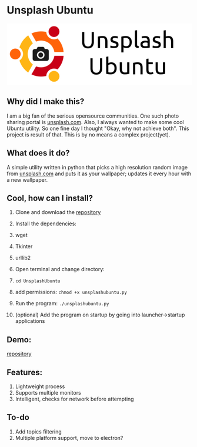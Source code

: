 # Unsplash Ubuntu

![logo](./logo/logo.png)

## Why did I make this?

I am a big fan of the serious opensource communities. One such photo sharing portal is [unsplash.com](https://unsplash.com). Also, I always wanted to make some cool Ubuntu utility. So one fine day I thought "Okay, why not achieve both". This project is result of that. This is by no means a complex project(yet).

## What does it do?
A simple utility written in python that picks a high resolution random image from [unsplash.com](https://unsplash.com) and puts it as your wallpaper; updates it every hour with a new wallpaper.    

## Cool, how can I install?
1. Clone and download the [repository](https://github.com/PseudoAj/UnsplashUbuntu)
1. Install the dependencies:
 1. wget
 1. Tkinter
 1. urllib2

1. Open terminal and change directory:
  1. `cd UnsplashUbuntu`
  1. add permissions: `chmod +x unsplashubuntu.py`
  1. Run the program: `./unsplashubuntu.py`

1. (optional) Add the program on startup by going into launcher->startup applications

## Demo:
[repository](http://i.giphy.com/3oEjHWvmcRT2rzahWM.gif)
## Features:
1. Lightweight process
2. Supports multiple monitors
3. Intelligent, checks for network before attempting

## To-do
1. Add topics filtering
1. Multiple platform support, move to electron?

